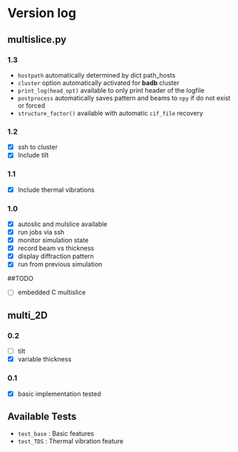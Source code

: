# Version log

## multislice.py
### 1.3
- `hostpath` automatically determined by dict path_hosts
- `cluster` option automatically activated for **badb** cluster
- `print_log(head_opt)` available to only print header of the logfile
- `postprocess` automatically saves pattern and beams to `npy` if do not exist or forced
- `structure_factor()` available with automatic `cif_file` recovery
### 1.2
- [x] ssh to cluster
- [x] Include tilt
### 1.1
- [x] Include thermal vibrations

### 1.0
- [x] autoslic and mulslice available
- [x] run jobs via ssh
- [x] monitor simulation state
- [x] record beam vs thickness
- [x] display diffraction pattern
- [x] run from previous simulation

##TODO
- [ ] embedded C multislice

## multi_2D
### 0.2
- [ ] tilt
- [x] variable thickness

### 0.1
- [x] basic implementation tested



## Available Tests
- `test_base` : Basic features
- `test_TDS` : Thermal vibration feature
